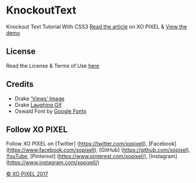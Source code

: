 # KnockoutText
Knockout Text Tutorial With CSS3
[Read the article](http://xopixel.com/responsive-knockout-text-with-css3/) on XO PIXEL
& [View the demo](http://xopixel.com/demo/Responsive%20Knockout%20Text%20With%20CSS3/)

## License
Read the License & Terms of Use [here]()

## Credits
- Drake [‘Views’ Image](http://www.stereogum.com/1874328/drakes-views-will-be-on-pandora-today/news/)
- Drake [Laughing Gif](http://aubreysgifs.tumblr.com/)
- Oswald Font by [Google Fonts](https://fonts.google.com/)

## Follow XO PIXEL
Follow XO PIXEL on [Twitter] (https://twitter.com/xopixell), [Facebook] (https://www.facebook.com/xopixell), [GitHub] (https://github.com/xopixel), [YouTube](https://www.youtube.com/user/xopixell), [Pinterest] (https://www.pinterest.com/xopixel/), [Instagram] (https://www.instagram.com/xopixell/)

[© XO PIXEL 2017](http://www.xopixel.com)
